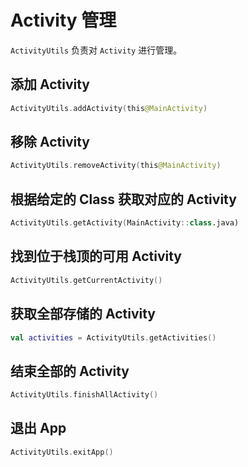 # Activity 管理

`ActivityUtils` 负责对 `Activity` 进行管理。

## 添加 Activity

```kotlin
ActivityUtils.addActivity(this@MainActivity)
```

## 移除 Activity

```kotlin
ActivityUtils.removeActivity(this@MainActivity)
```

## 根据给定的 Class 获取对应的 Activity

```kotlin
ActivityUtils.getActivity(MainActivity::class.java)
```

## 找到位于栈顶的可用 Activity

```kotlin
ActivityUtils.getCurrentActivity()
```

## 获取全部存储的 Activity

```kotlin
val activities = ActivityUtils.getActivities()
```

## 结束全部的 Activity

```kotlin
ActivityUtils.finishAllActivity()
```

## 退出 App

```kotlin
ActivityUtils.exitApp()
```
